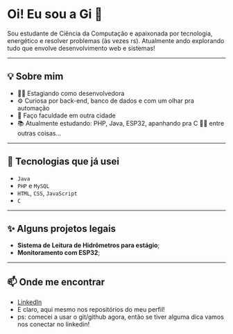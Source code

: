 # Oi! Eu sou a Gi 👋

Sou estudante de Ciência da Computação e apaixonada por tecnologia, energético e resolver problemas (às vezes rs). Atualmente ando explorando tudo que envolve desenvolvimento web e sistemas!

---

## 💡 Sobre mim

- 👩‍💻 Estagiando como desenvolvedora
- ⚙️ Curiosa por back-end, banco de dados e com um olhar pra automação
- 🚐 Faço faculdade em outra cidade 
- 📚 Atualmente estudando: PHP, Java, ESP32, apanhando pra C 😵‍💫 entre outras coisas...

---

## 🔧 Tecnologias que já usei

- `Java` 
- `PHP` e `MySQL`
- `HTML`, `CSS`, `JavaScript`
- `C`

---

## ✨ Alguns projetos legais

- **Sistema de Leitura de Hidrômetros para estágio**;
- **Monitoramento com ESP32**;

---

## 📫 Onde me encontrar

- [LinkedIn](www.linkedin.com/in/giovana-gonzaga-dos-santos-124b722a8) 
- E claro, aqui mesmo nos repositórios do meu perfil!
- ps: comecei a usar o git/github agora, então se tiver alguma dica vamos nos conectar no linkedin!


